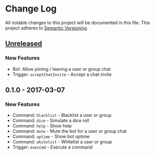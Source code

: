 # Change Log

All notable changes to this project will be documented in this file. This
project adheres to [Semantic Versioning][semver].

## [Unreleased]

### New Features
 - Bot: Allow joining / leaving a user or group chat
 - Trigger: `acceptChatInvite` - Accept a chat invite

## 0.1.0 - 2017-03-07

### New Features
 - Command: `blacklist` - Blacklist a user or group
 - Command: `dice` - Simulate a dice roll
 - Command: `help` - Show help
 - Command: `mute` - Mute the bot for a user or group chat
 - Command: `uptime` - Show bot uptime
 - Command: `whitelist` - Whitelist a user or group
 - Trigger: `execCmd` - Execute a command

[semver]: http://semver.org/

[Unreleased]: https://github.com/scriptdaemon/cheevobot/compare/v0.1.0...HEAD
